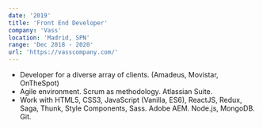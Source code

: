 ```yaml
---
date: '2019'
title: 'Front End Developer'
company: 'Vass'
location: 'Madrid, SPN'
range: 'Dec 2018 - 2020'
url: 'https://vasscompany.com/'
---
```


- Developer for a diverse array of clients. (Amadeus, Movistar, OnTheSpot)
- Agile environment. Scrum as methodology. Atlassian Suite.
- Work with HTML5, CSS3, JavaScript (Vanilla, ES6), ReactJS, Redux, Saga, Thunk, Style Components, Sass. Adobe AEM. Node.js, MongoDB. Git.
